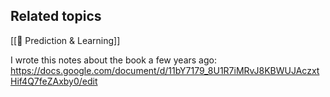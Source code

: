 ## Related topics
[[🧩 Prediction & Learning]]

I wrote this notes about the book a few years ago:
https://docs.google.com/document/d/11bY7179_8U1R7iMRvJ8KBWUJAczxtHif4Q7feZAxby0/edit